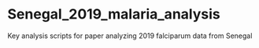 # Senegal_2019_malaria_analysis
Key analysis scripts for paper analyzing 2019 falciparum data from Senegal
